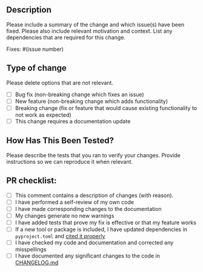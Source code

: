 <!--

Please fill in the appropriate checklist below (delete whatever is not relevant).

Learn more about contributing: [CONTRIBUTING.md](https://github.com/PixelgenTechnologies/pixelator/blob/main/CONTRIBUTING.md)
-->

## Description

Please include a summary of the change and which issue(s) have been fixed. Please also include relevant motivation and context. List any dependencies that are required for this change.

Fixes: #(issue number)

## Type of change

Please delete options that are not relevant.

- [ ] Bug fix (non-breaking change which fixes an issue)
- [ ] New feature (non-breaking change which adds functionality)
- [ ] Breaking change (fix or feature that would cause existing functionality to not work as expected)
- [ ] This change requires a documentation update

## How Has This Been Tested?

Please describe the tests that you ran to verify your changes. Provide instructions so we can reproduce it when relevant.

## PR checklist:

- [ ] This comment contains a description of changes (with reason).
- [ ] I have performed a self-review of my own code
- [ ] I have made corresponding changes to the documentation
- [ ] My changes generate no new warnings
- [ ] I have added tests that prove my fix is effective or that my feature works
- [ ] If a new tool or package is included, I have updated dependencies in `pyproject.toml` and [cited it properly](../CITATIONS.md)
- [ ] I have checked my code and documentation and corrected any misspellings
- [ ] I have documented any significant changes to the code in [CHANGELOG.md](../CHANGELOG.md)
